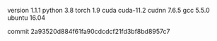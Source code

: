 version 1.1.1
python 3.8
torch 1.9
cuda cuda-11.2
cudnn 7.6.5
gcc 5.5.0
ubuntu 16.04

commit 2a93520d884f61fa90cdcdcf21fd3bf8bd8957c7